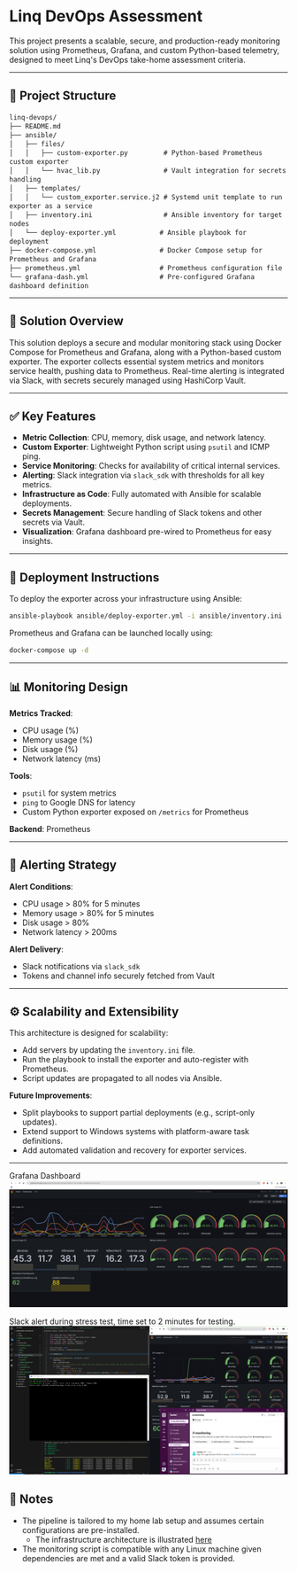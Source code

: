 
# Linq DevOps Assessment

This project presents a scalable, secure, and production-ready monitoring solution using Prometheus, Grafana, and custom Python-based telemetry, designed to meet Linq's DevOps take-home assessment criteria.

---

## 📁 Project Structure

```
linq-devops/
├── README.md
├── ansible/
│   ├── files/
│   │   ├── custom-exporter.py         # Python-based Prometheus custom exporter
│   │   └── hvac_lib.py                # Vault integration for secrets handling
│   ├── templates/
│   │   └── custom_exporter.service.j2 # Systemd unit template to run exporter as a service
│   ├── inventory.ini                  # Ansible inventory for target nodes
│   └── deploy-exporter.yml           # Ansible playbook for deployment
├── docker-compose.yml                # Docker Compose setup for Prometheus and Grafana
├── prometheus.yml                    # Prometheus configuration file
└── grafana-dash.yml                  # Pre-configured Grafana dashboard definition
```

---

## 🧩 Solution Overview

This solution deploys a secure and modular monitoring stack using Docker Compose for Prometheus and Grafana, along with a Python-based custom exporter. The exporter collects essential system metrics and monitors service health, pushing data to Prometheus. Real-time alerting is integrated via Slack, with secrets securely managed using HashiCorp Vault.

---

## ✅ Key Features

- **Metric Collection**: CPU, memory, disk usage, and network latency.
- **Custom Exporter**: Lightweight Python script using `psutil` and ICMP ping.
- **Service Monitoring**: Checks for availability of critical internal services.
- **Alerting**: Slack integration via `slack_sdk` with thresholds for all key metrics.
- **Infrastructure as Code**: Fully automated with Ansible for scalable deployments.
- **Secrets Management**: Secure handling of Slack tokens and other secrets via Vault.
- **Visualization**: Grafana dashboard pre-wired to Prometheus for easy insights.

---

## 🚀 Deployment Instructions

To deploy the exporter across your infrastructure using Ansible:

```bash
ansible-playbook ansible/deploy-exporter.yml -i ansible/inventory.ini
```

Prometheus and Grafana can be launched locally using:

```bash
docker-compose up -d
```

---

## 📊 Monitoring Design

**Metrics Tracked**:
- CPU usage (%)
- Memory usage (%)
- Disk usage (%)
- Network latency (ms)

**Tools**:
- `psutil` for system metrics
- `ping` to Google DNS for latency
- Custom Python exporter exposed on `/metrics` for Prometheus

**Backend**: Prometheus

---

## 🚨 Alerting Strategy

**Alert Conditions**:
- CPU usage > 80% for 5 minutes
- Memory usage > 80% for 5 minutes
- Disk usage > 80%
- Network latency > 200ms

**Alert Delivery**:
- Slack notifications via `slack_sdk`
- Tokens and channel info securely fetched from Vault

---

## ⚙️ Scalability and Extensibility

This architecture is designed for scalability:
- Add servers by updating the `inventory.ini` file.
- Run the playbook to install the exporter and auto-register with Prometheus.
- Script updates are propagated to all nodes via Ansible.

**Future Improvements**:
- Split playbooks to support partial deployments (e.g., script-only updates).
- Extend support to Windows systems with platform-aware task definitions.
- Add automated validation and recovery for exporter services.

---
Grafana Dashboard
![grafana-dashboard](/screenshots/grafana.PNG)


Slack alert during stress test, time set to 2 minutes for testing.
![alert](/screenshots/stress-test.PNG)


## 📌 Notes

- The pipeline is tailored to my home lab setup and assumes certain configurations are pre-installed.
    -  The infrastructure architecture is illustrated [here](https://www.github.com/tamhid92/devops)
- The monitoring script is compatible with any Linux machine given dependencies are met and a valid Slack token is provided.
